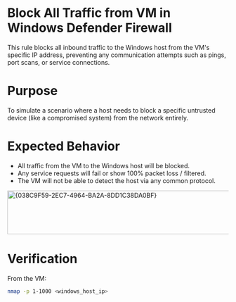 # Block All Traffic from VM in Windows Defender Firewall

This rule blocks all inbound traffic to the Windows host from the VM's specific IP address, preventing any communication attempts such as pings, port scans, or service connections.

# Purpose

To simulate a scenario where a host needs to block a specific untrusted device (like a compromised system) from the network entirely.

# Expected Behavior

- All traffic from the VM to the Windows host will be blocked.
- Any service requests will fail or show 100% packet loss / filtered.
- The VM will not be able to detect the host via any common protocol.

<img width="828" height="99" alt="{038C9F59-2EC7-4964-BA2A-8DD1C38DA0BF}" src="https://github.com/user-attachments/assets/39d3aebe-72a6-4e38-8651-c03239dee70c" />

# Verification

From the VM:
```bash
nmap -p 1-1000 <windows_host_ip>
